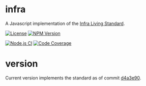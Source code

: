 # infra
A Javascript implementation of the [Infra Living Standard](https://infra.spec.whatwg.org/).

[![License](http://img.shields.io/npm/l/@oozcitak/infra.svg?style=flat-square)](http://opensource.org/licenses/MIT)
[![NPM Version](http://img.shields.io/npm/v/@oozcitak/infra.svg?style=flat-square)](https://www.npmjs.com/package/@oozcitak/infra)

[![Node.js CI](https://github.com/oozcitak/infra/workflows/build/badge.svg)](https://github.com/oozcitak/infra/actions)
[![Code Coverage](https://codecov.io/gh/oozcitak/infra/branch/master/graph/badge.svg)](https://codecov.io/gh/infra/xmlbuilder2)

# version
Current version implements the standard as of commit [d4a3e90](https://infra.spec.whatwg.org/commit-snapshots/d4a3e9003e6695e3e1379a8581d945759566bfac/).
